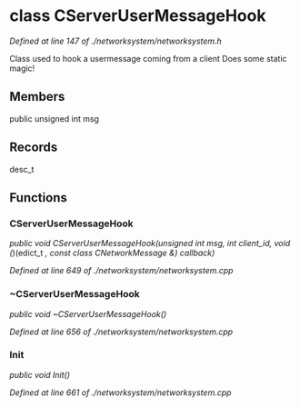 # class CServerUserMessageHook

*Defined at line 147 of ./networksystem/networksystem.h*

 Class used to hook a usermessage coming from a client Does some static magic!



## Members

public unsigned int msg



## Records

desc_t



## Functions

### CServerUserMessageHook

*public void CServerUserMessageHook(unsigned int msg, int client_id, void (*)(edict_t *, const class CNetworkMessage &) callback)*

*Defined at line 649 of ./networksystem/networksystem.cpp*

### ~CServerUserMessageHook

*public void ~CServerUserMessageHook()*

*Defined at line 656 of ./networksystem/networksystem.cpp*

### Init

*public void Init()*

*Defined at line 661 of ./networksystem/networksystem.cpp*




